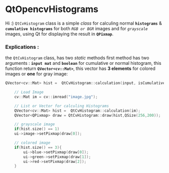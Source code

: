 # QtOpencvHistograms

Hi :) `QtCvHistogram` class is a simple *class* for calculing normal **`histograms`** & **`cumulative histograms`**
for both *`RGB or BGR`* images and for *`grayscale`* images, using Qt for displaying the result in **`QPixmap`**.

### Explications :

the `QtCvHistogram` class, has two *static* methods
first method has two arguments : **`input mat`** and **`boolean`** for cumulative or normal histogram,
this function return **`QVector<cv::Mat>`**, this vector has **3 elements** for colored images or **one** for gray image:
```cpp
QVector<cv::Mat> hist =  QtCvHistogram::calculation(input, isCumulative);
```

```cpp
	// Load Image
    cv::Mat im = cv::imread("image.jpg");

    // List or Vector for calculing Histograms
    QVector<cv::Mat> hist =  QtCvHistogram::calculation(im);
    QVector<QPixmap> draw = QtCvHistogram::draw(hist,QSize(256,200));

    // grayscale image
    if(hist.size() == 1)
    ui->image->setPixmap(draw[0]);

    // colored image
    if(hist.size() == 3){
        ui->blue->setPixmap(draw[0]);
        ui->green->setPixmap(draw[1]);
        ui->red->setPixmap(draw[2]);
    }
```